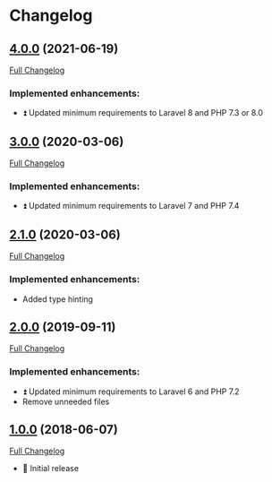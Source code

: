# Changelog

## [4.0.0](https://github.com/JoseVte/eloquent-crud-repository/tree/4.0.0) (2021-06-19)

[Full Changelog](https://github.com/JoseVte/eloquent-crud-repository/compare/3.0.0...4.0.0)

### Implemented enhancements:

* :arrow_double_up: Updated minimum requirements to Laravel 8 and PHP 7.3 or 8.0

## [3.0.0](https://github.com/JoseVte/eloquent-crud-repository/tree/3.0.0) (2020-03-06)

[Full Changelog](https://github.com/JoseVte/eloquent-crud-repository/compare/2.1.0...3.0.0)

### Implemented enhancements:

* :arrow_double_up: Updated minimum requirements to Laravel 7 and PHP 7.4

## [2.1.0](https://github.com/JoseVte/eloquent-crud-repository/tree/2.1.0) (2020-03-06)

[Full Changelog](https://github.com/JoseVte/eloquent-crud-repository/compare/2.0.0...2.1.0)

### Implemented enhancements:

* Added type hinting

## [2.0.0](https://github.com/JoseVte/eloquent-crud-repository/tree/2.0.0) (2019-09-11)

[Full Changelog](https://github.com/JoseVte/eloquent-crud-repository/compare/1.0.0...2.0.0)

### Implemented enhancements:

* :arrow_double_up: Updated minimum requirements to Laravel 6 and PHP 7.2
* Remove unneeded files

## [1.0.0](https://github.com/JoseVte/eloquent-crud-repository/tree/1.0.0) (2018-06-07)

[Full Changelog](https://github.com/JoseVte/eloquent-crud-repository/compare/405f88beb06cf570007d088fce5aa952cb4a2a93...1.0.0)

* :tada: Initial release
